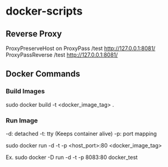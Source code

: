 # docker-scripts

## Reverse Proxy

ProxyPreserveHost on
ProxyPass /test http://127.0.0.1:8081/
ProxyPassReverse /test http://127.0.0.1:8081/

## Docker Commands

### Build Images
sudo docker build -t <docker_image_tag> .

### Run Image
-d: detached
-t: tty (Keeps container alive)
-p: port mapping

sudo docker run -d -t -p <host_port>:80 <docker_image_tag>

Ex. sudo docker -D run -d -t -p 8083:80 docker_test


